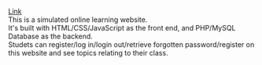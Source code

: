 <a href="http://codd.cs.gsu.edu/~hkuo2/Assignment3/login.php">Link</a><br/>
This is a simulated online learning website.<br/>
It's built with HTML/CSS/JavaScript as the front end, and PHP/MySQL Database as the backend.<br/>
Studets can register/log in/login out/retrieve forgotten password/register on this website and see topics relating to their class.
